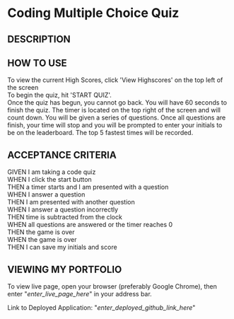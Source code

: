 # Coding Multiple Choice Quiz

## DESCRIPTION

## HOW TO USE
To view the current High Scores, click 'View Highscores' on the top left of the screen \
To begin the quiz, hit 'START QUIZ'. \
Once the quiz has begun, you cannot go back. You will have 60 seconds to finish the quiz.
The timer is located on the top right of the screen and will count down. You will be given a series of questions. Once all questions are finish, your time will stop and you will be prompted to enter your initials to be on the leaderboard. The top 5 fastest times will be recorded.


## ACCEPTANCE CRITERIA
GIVEN I am taking a code quiz \
WHEN I click the start button \
THEN a timer starts and I am presented with a question \
WHEN I answer a question \
THEN I am presented with another question \
WHEN I answer a question incorrectly \
THEN time is subtracted from the clock \
WHEN all questions are answered or the timer reaches 0 \
THEN the game is over \
WHEN the game is over \
THEN I can save my initials and score

## VIEWING MY PORTFOLIO
To view live page, open your browser (preferably Google Chrome), then enter "<i>enter_live_page_here</i>" in your address bar.

Link to Deployed Application: "<i>enter_deployed_github_link_here</i>"